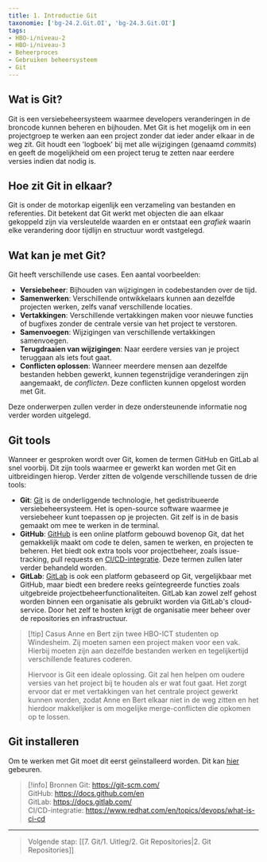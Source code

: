 ```yaml
---
title: 1. Introductie Git
taxonomie: ['bg-24.2.Git.OI', 'bg-24.3.Git.OI']
tags:
- HBO-i/niveau-2
- HBO-i/niveau-3
- Beheerproces
- Gebruiken beheersysteem
- Git
---
```


## Wat is Git?
Git is een versiebeheersysteem waarmee developers veranderingen in de broncode kunnen beheren en bijhouden. Met Git is het mogelijk om in een projectgroep te werken aan een project zonder dat ieder ander elkaar in de weg zit. Git houdt een 'logboek' bij met alle wijzigingen (genaamd *commits*) en geeft de mogelijkheid om een project terug te zetten naar eerdere versies indien dat nodig is.

## Hoe zit Git in elkaar?
Git is onder de motorkap eigenlijk een verzameling van bestanden en referenties. Dit betekent dat Git werkt met objecten die aan elkaar gekoppeld zijn via versleutelde waarden en er ontstaat een *grafiek* waarin elke verandering door tijdlijn en structuur wordt vastgelegd.

## Wat kan je met Git?
Git heeft verschillende use cases. Een aantal voorbeelden:
- **Versiebeheer**: Bijhouden van wijzigingen in codebestanden over de tijd.
- **Samenwerken**: Verschillende ontwikkelaars kunnen aan dezelfde projecten werken, zelfs vanaf verschillende locaties.
- **Vertakkingen**: Verschillende vertakkingen maken voor nieuwe functies of bugfixes zonder de centrale versie van het project te verstoren.
- **Samenvoegen**: Wijzigingen van verschillende vertakkingen samenvoegen.
- **Terugdraaien van wijzigingen**: Naar eerdere versies van je project teruggaan als iets fout gaat.
- **Conflicten oplossen**: Wanneer meerdere mensen aan dezelfde bestanden hebben gewerkt, kunnen tegenstrijdige veranderingen zijn aangemaakt, de *conflicten*. Deze conflicten kunnen opgelost worden met Git. 

Deze onderwerpen zullen verder in deze ondersteunende informatie nog verder worden uitgelegd.

## Git tools
Wanneer er gesproken wordt over Git, komen de termen GitHub en GitLab al snel voorbij. Dit zijn tools waarmee er gewerkt kan worden met Git en uitbreidingen hierop. Verder zitten de volgende verschillende tussen de drie tools:
- **Git**: [Git](https://git-scm.com/) is de onderliggende technologie, het gedistribueerde versiebeheersysteem. Het is open-source software waarmee je versiebeheer kunt toepassen op je projecten. Git zelf is in de basis gemaakt om mee te werken in de terminal.
- **GitHub**: [GitHub](https://docs.github.com/en) is een online platform gebouwd bovenop Git, dat het gemakkelijk maakt om code te delen, samen te werken, en projecten te beheren. Het biedt ook extra tools voor projectbeheer, zoals issue-tracking, pull requests en [CI/CD-integratie](https://www.redhat.com/en/topics/devops/what-is-ci-cd). Deze termen zullen later verder behandeld worden.
- **GitLab**: [GitLab](https://docs.gitlab.com/) is ook een platform gebaseerd op Git, vergelijkbaar met GitHub, maar biedt een bredere reeks geïntegreerde functies zoals uitgebreide projectbeheerfunctionaliteiten. GitLab kan zowel zelf gehost worden binnen een organisatie als gebruikt worden via GitLab's cloud-service. Door het zelf te hosten krijgt de organisatie meer beheer over de repositories en infrastructuur.

> [!tip] Casus
> Anne en Bert zijn twee HBO-ICT studenten op Windesheim. Zij moeten samen een project maken voor een vak. Hierbij moeten zijn aan dezelfde bestanden werken en tegelijkertijd verschillende features coderen.
>
> Hiervoor is Git een ideale oplossing. Git zal hen helpen om oudere versies van het project bij te houden als er wat fout gaat. Het zorgt ervoor dat er met vertakkingen van het centrale project gewerkt kunnen worden, zodat Anne en Bert elkaar niet in de weg zitten en het hierdoor makkelijker is om mogelijke merge-conflicten die opkomen op te lossen.

## Git installeren
Om te werken met Git moet dit eerst geïnstalleerd worden. Dit kan [hier](https://git-scm.com/downloads) gebeuren.

> [!info] Bronnen
> Git: https://git-scm.com/ \
> GitHub: https://docs.github.com/en \
> GitLab: https://docs.gitlab.com/ \
> CI/CD-integratie: https://www.redhat.com/en/topics/devops/what-is-ci-cd

---

> Volgende stap: [[7. Git/1. Uitleg/2. Git Repositories|2. Git Repositories]]

